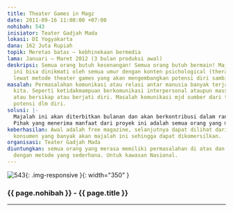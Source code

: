 ```yaml
---
title: Theater Games in Magz
date: 2011-09-16 11:08:00 +07:00
nohibah: 543
inisiator: Teater Gadjah Mada
lokasi: DI Yogyakarta
dana: 162 Juta Rupiah
topik: Meretas batas – kebhinekaan bermedia
lama: Januari – Maret 2012 (3 bulan produksi awal)
deskripsi: Semua orang butuh kesenangan! Semua orang butuh bermain! Majalah populer
  ini bisa dinikmati oleh semua umur dengan konten psichological (therapeutik communication)
  lewat metode theater games yang akan mengembangkan potensi diri sambil bersenang-senang.
masalah: Permasalahan komunikasi atau relasi antar manusia banyak terjadi di sekeliling
  kita. Seperti ketidakmampuan berkomunikasi interpersonal ataupun massa, bernegosiasi,
  atau bersikap atau berjati diri. Masalah komunikasi mjd sumber dari tidak berkembangnya
  potensi dlm diri.
solusi: |-
  Majalah ini akan diterbitkan bulanan dan akan berkontribusi dalam ranah praktis untuk mengatasi masalah di atas. Teater games menyuguhkan metode yang mudah dilakukan semua orang, kapan pun, dan dimana saja, dgn pendekatan psikologi.
  Pihak yang menerima manfaat dari proyek ini adalah semua orang yang merasa memiliki permasalahan di atas dan ingin memperbaiki dengan metode yang sederhana. Untuk kawasan Nasional.
keberhasilan: Awal adalah free magazine, selanjutnya dapat dilihat dari permintaan
  konsumen yang banyak akan majalah ini sehingga dapat dikomersilkan.
organisasi: Teater Gadjah Mada
diuntungkan: semua orang yang merasa memiliki permasalahan di atas dan ingin memperbaiki
  dengan metode yang sederhana. Untuk kawasan Nasional.
---
```


![543](/static/img/hibahcmb/543.png){: .img-responsive }{: width="350" }

### {{ page.nohibah }} - {{ page.title }}

---
